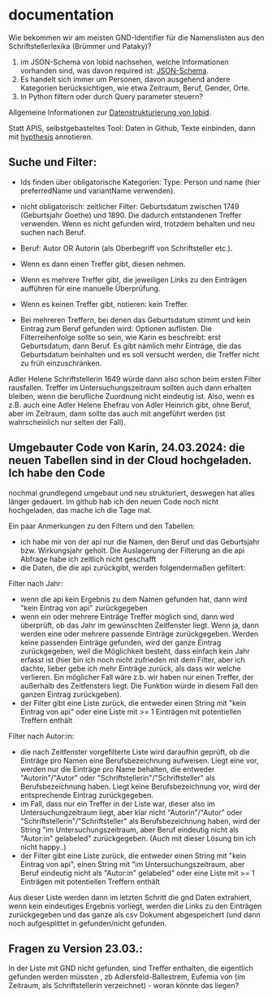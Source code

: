 # documentation
Wie bekommen wir am meisten GND-Identifier für die Namenslisten aus den Schriftstellerlexika (Brümmer und Pataky)?
1. im JSON-Schema von lobid nachsehen, welche Informationen vorhanden sind, was davon required ist: [JSON-Schema](https://github.com/hbz/lobid/blob/master/schemas/person.json).
2. Es handelt sich immer um Personen, davon ausgehend andere Kategorien berücksichtigen, wie etwa Zeitraum, Beruf, Gender, Orte.
3. In Python filtern oder durch Query parameter steuern? 

Allgemeine Informationen zur [Datenstrukturierung von lobid](https://github.com/hbz/lobid/blob/master/doc/lobid.md).


Statt APIS, selbstgebasteltes Tool: Daten in Github, Texte einbinden, dann mit [hypthesis](https://web.hypothes.is/) annotieren.

## Suche und Filter:

+ Ids finden über obligatorische Kategorien: Type: Person und name (hier preferredName und variantName verwenden).
+ nicht obligatorisch: zeitlicher Filter: Geburtsdatum zwischen 1749 (Geburtsjahr Goethe) und 1890. Die dadurch entstandenen Treffer verwenden. Wenn es nicht gefunden wird, trotzdem behalten und neu suchen nach Beruf.
+ Beruf: Autor OR Autorin (als Oberbegriff von Schriftsteller etc.). 
+ Wenn es dann einen Treffer gibt, diesen nehmen.
+ Wenn es mehrere Treffer gibt, die jeweiligen Links zu den Einträgen aufführen für eine manuelle Überprüfung. 
+ Wenn es keinen Treffer gibt, notieren: kein Treffer.

+ Bei mehreren Treffern, bei denen das Geburtsdatum stimmt und kein Eintrag zum Beruf gefunden wird: Optionen auflisten. 
Die Filterreihenfolge sollte so sein, wie Karin es beschreibt: erst Geburtsdatum, dann Beruf. Es gibt nämlich mehr Einträge, die das Geburtsdatum beinhalten und es soll versucht werden, die Treffer nicht zu früh einzuschränken.

Adler Helene Schriftstellerin 1649 würde dann also schon beim ersten Filter rausfallen. Treffer im Untersuchungszeitraum sollten auch dann erhalten bleiben, wenn die berufliche Zuordnung nicht eindeutig ist. Also, wenn es z.B. auch eine Adler Helene Ehefrau von Adler Heinrich gibt, ohne Beruf, aber im Zeitraum, dann sollte das auch mit angeführt werden (ist wahrscheinlich nur selten der Fall).

## Umgebauter Code von Karin, 24.03.2024: die neuen Tabellen sind in der Cloud hochgeladen. Ich habe den Code
nochmal grundlegend umgebaut und neu strukturiert, deswegen hat alles
länger gedauert. Im github hab ich den neuen Code noch nicht
hochgeladen, das mache ich die Tage mal.

Ein paar Anmerkungen zu den Filtern und den Tabellen:
- ich habe mir von der api nur die Namen, den Beruf und das Geburtsjahr
bzw. Wirkungsjahr geholt. Die Auslagerung der Filterung an die api
Abfrage habe ich zeitlich nicht geschafft
- die Daten, die die api zurückgibt, werden folgendermaßen gefiltert:

Filter nach Jahr:
- wenn die api kein Ergebnis zu dem Namen gefunden hat, dann wird
"kein Eintrag von api" zurückgegeben
- wenn ein oder mehrere Einträge Treffer möglich sind, dann wird
überprüft, ob das Jahr im gewünschten Zeitfenster liegt. Wenn ja, dann
werden eine oder mehrere passende Einträge zurückgegeben. Werden keine
passenden Einträge gefunden, wird der ganze Eintrag zurückgegeben, weil
die Möglichkeit besteht, dass einfach kein Jahr erfasst ist (hier bin
ich noch nicht zufrieden mit dem Filter, aber ich dachte, lieber gebe
ich mehr Einträge zurück, als dass wir welche verlieren. Ein möglicher
Fall wäre z.b. wir haben nur einen Treffer, der außerhalb des
Zeitfensters liegt. Die Funktion würde in diesem Fall den ganzen Eintrag
zurückgeben).
- der Filter gibt eine Liste zurück, die entweder einen String mit
"kein Eintrag von api" oder eine Liste mit >= 1 Einträgen mit
potentiellen Treffern enthält

Filter nach Autor:in:
- die nach Zeitfenster vorgefilterte Liste wird daraufhin geprüft, ob
die Einträge pro Namen eine Berufsbezeichnung aufweisen. Liegt eine vor,
werden nur die Einträge pro Name behalten, die entweder
"Autorin"/"Autor" oder "Schriftstellerin"/"Schriftsteller" als
Berufsbezeichnung haben. Liegt keine Berufsbezeichnung vor, wird der
entsprechende Eintrag zurückgegeben.
- im Fall, dass nur ein Treffer in der Liste war, dieser also im
Untersuchungzeitraum liegt, aber klar nicht "Autorin"/"Autor" oder
"Schriftstellerin"/"Schriftsteller" als Berufsbezeichnung haben, wird
der String "im Untersuchungszeitraum, aber Beruf eindeutig nicht als
"Autor:in" gelabeled" zurückgegeben. (Auch mit dieser Lösung bin ich
nicht happy..)
- der Filter gibt eine Liste zurück, die entweder einen String mit "kein
Eintrag von api", einen String mit "im Untersuchungszeitraum, aber Beruf
eindeutig nicht als "Autor:in" gelabeled" oder eine Liste mit >= 1
Einträgen mit potentiellen Treffern enthält

Aus dieser Liste werden dann im letzten Schritt die gnd Daten
extrahiert, wenn kein eindeutiges Ergebnis vorliegt, werden die Links zu
den Einträgen zurückgegeben und das ganze als csv Dokument abgespeichert
(und dann noch aufgesplittet in gefunden/nicht gefunden.

## Fragen zu Version 23.03.:
In der Liste mit GND nicht gefunden, sind Treffer enthalten, die eigentlich gefunden werden müssten , zb Adlersfeld-Ballestrem, Eufemia von (im Zeitraum, als Schriftstellerin verzeichnet) - woran könnte das liegen? 

